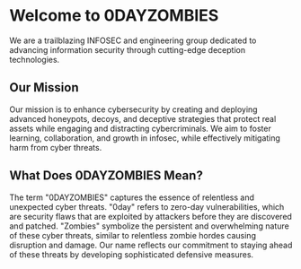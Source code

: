 # Welcome to 0DAYZOMBIES

We are a trailblazing INFOSEC and engineering group dedicated to advancing information security through cutting-edge deception technologies.

## Our Mission

Our mission is to enhance cybersecurity by creating and deploying advanced honeypots, decoys, and deceptive strategies that protect real assets while engaging and distracting cybercriminals. We aim to foster learning, collaboration, and growth in infosec, while effectively mitigating harm from cyber threats.

## What Does 0DAYZOMBIES Mean?

The term "0DAYZOMBIES" captures the essence of relentless and unexpected cyber threats. "0day" refers to zero-day vulnerabilities, which are security flaws that are exploited by attackers before they are discovered and patched. "Zombies" symbolize the persistent and overwhelming nature of these cyber threats, similar to relentless zombie hordes causing disruption and damage. Our name reflects our commitment to staying ahead of these threats by developing sophisticated defensive measures.
